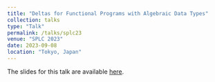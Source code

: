 ```yaml
---
title: "Deltas for Functional Programs with Algebraic Data Types"
collection: talks
type: "Talk"
permalink: /talks/splc23
venue: "SPLC 2023"
date: 2023-09-08
location: "Tokyo, Japan"
---
```


The slides for this talk are available [here](/files/splc23_slides.pdf).
